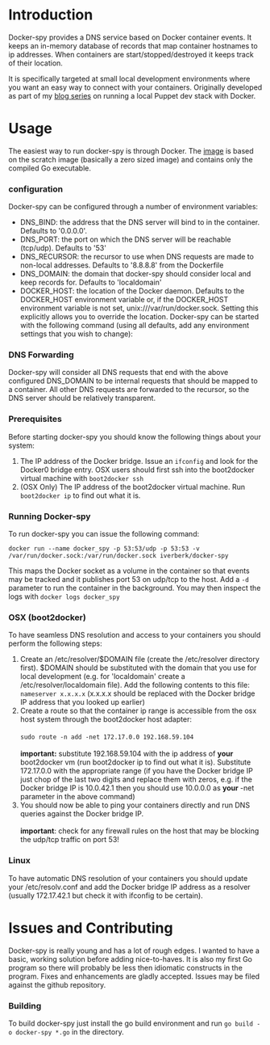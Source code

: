 # Introduction

Docker-spy provides a DNS service based on Docker container events. It keeps an in-memory database of records that map container hostnames to ip addresses. When containers are start/stopped/destroyed it keeps track of their location.

It is specifically targeted at small local development environments where you want an easy way to connect with your containers. Originally developed as part of my [blog series](http://www.ivoverberk.nl/docker-tutorial-puppet-and-the-foreman/) on running a local Puppet dev stack with Docker. 

# Usage

The easiest way to run docker-spy is through Docker. The [image](https://registry.hub.docker.com/u/iverberk/docker-spy/) is based on the scratch image (basically a zero sized image) and contains only the compiled Go executable. 

### configuration

Docker-spy can be configured through a number of environment variables:

* DNS_BIND: the address that the DNS server will bind to in the container. Defaults to '0.0.0.0'.
* DNS_PORT: the port on which the DNS server will be reachable (tcp/udp). Defaults to '53'
* DNS_RECURSOR: the recursor to use when DNS requests are made to non-local addresses. Defaults to '8.8.8.8' from the Dockerfile
* DNS_DOMAIN: the domain that docker-spy should consider local and keep records for. Defaults to 'localdomain'
* DOCKER_HOST: the location of the Docker daemon. Defaults to the DOCKER_HOST environment variable or, if the DOCKER_HOST environment variable is not set, unix:///var/run/docker.sock. Setting this explicitly allows you to override the location.
Docker-spy can be started with the following command (using all defaults, add any environment settings that you wish to change):

### DNS Forwarding

Docker-spy will consider all DNS requests that end with the above configured DNS_DOMAIN to be internal requests that should be mapped to a container. All other DNS requests are forwarded to the recursor, so the DNS server should be relatively transparent.

### Prerequisites

Before starting docker-spy you should know the following things about your system:

1. The IP address of the Docker bridge. Issue an ```ifconfig``` and look for the Docker0 bridge entry. OSX users should first ssh into the boot2docker virtual machine with ```boot2docker ssh```
2. (OSX Only) The IP address of the boot2docker virtual machine. Run ```boot2docker ip``` to find out what it is.

### Running Docker-spy
To run docker-spy you can issue the following command:

```
docker run --name docker_spy -p 53:53/udp -p 53:53 -v /var/run/docker.sock:/var/run/docker.sock iverberk/docker-spy
```

This maps the Docker socket as a volume in the container so that events may be tracked and it publishes port 53 on udp/tcp to the host. Add a ```-d``` parameter to run the container in the background. You may then inspect the logs with ```docker logs docker_spy```

### OSX (boot2docker)

To have seamless DNS resolution and access to your containers you should perform the following steps:

1. Create an /etc/resolver/$DOMAIN file (create the /etc/resolver directory first). $DOMAIN should be substituted with the domain that you use for local development (e.g. for 'localdomain' create a /etc/resolver/localdomain file). Add the following contents to this file: ```nameserver x.x.x.x``` (x.x.x.x should be replaced with the Docker bridge IP address that you looked up earlier)
2. Create a route so that the container ip range is accessible from the osx host system through the boot2docker host adapter: <br><br>```sudo route -n add -net 172.17.0.0 192.168.59.104```<br><br>**important:** substitute 192.168.59.104 with the ip address of **your** boot2docker vm (run boot2docker ip to find out what it is). Substitute 172.17.0.0 with the appropriate range (if you have the Docker bridge IP just chop of the last two digits and replace them with zeros, e.g. if the Docker bridge IP is 10.0.42.1 then you should use 10.0.0.0 as **your** -net parameter in the above command)
3. You should now be able to ping your containers directly and run DNS queries against the Docker bridge IP. <br><br>**important**: check for any firewall rules on the host that may be blocking the udp/tcp traffic on port 53!

### Linux

To have automatic DNS resolution of your containers you should update your /etc/resolv.conf and add the Docker bridge IP address as a resolver (usually 172.17.42.1 but check it with ifconfig to be certain).

# Issues and Contributing

Docker-spy is really young and has a lot of rough edges. I wanted to have a basic, working solution before adding nice-to-haves. It is also my first Go program so there will probably be less then idiomatic constructs in the program. Fixes and enhancements are gladly accepted. Issues may be filed against the github repository.

### Building

To build docker-spy just install the go build environment and run ```go build -o docker-spy *.go``` in the directory.
